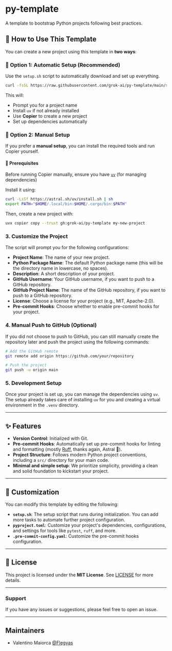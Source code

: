 # py-template

A template to bootstrap Python projects following best practices.

## 🚀 How to Use This Template

You can create a new project using this template in **two ways**:

### 🔹 Option 1: Automatic Setup (Recommended)
Use the `setup.sh` script to automatically download and set up everything.

```bash
curl -fsSL https://raw.githubusercontent.com/grok-ai/py-template/main/setup.sh -o setup.sh && bash setup.sh
```

This will:
- Prompt you for a project name
- Install `uv` if not already installed
- Use **Copier** to create a new project
- Set up dependencies automatically

### 🔹 Option 2: Manual Setup
If you prefer a **manual setup**, you can install the required tools and run Copier yourself.

#### **📌 Prerequisites**
Before running Copier manually, ensure you have [`uv`](https://github.com/astral-sh/uv) (for managing dependencies)

Install it using:

```bash
curl -LsSf https://astral.sh/uv/install.sh | sh
export PATH="$HOME/.local/bin:$HOME/.cargo/bin:$PATH"
```

Then, create a new project with:

```bash
uvx copier copy --trust gh:grok-ai/py-template my-new-project
```

### 3. Customize the Project

The script will prompt you for the following configurations:

- **Project Name**: The name of your new project.
- **Python Package Name**: The default Python package name (this will be the directory name in lowercase, no spaces).
- **Description**: A short description of your project.
- **GitHub Username**: Your GitHub username, if you want to push to a GitHub repository.
- **GitHub Project Name**: The name of the GitHub repository, if you want to push to a GitHub repository.
- **License**: Choose a license for your project (e.g., MIT, Apache-2.0).
- **Pre-commit Hooks**: Choose whether to enable pre-commit hooks for your project.

### 4. Manual Push to GitHub (Optional)

If you did not choose to push to GitHub, you can still manually create the repository later and push the project using the following commands:

```bash
# Add the GitHub remote
git remote add origin https://github.com/your/repository

# Push the project
git push -u origin main
```

### 5. Development Setup

Once your project is set up, you can manage the dependencies using `uv`. The setup already takes care of installing `uv` for you and creating a virtual environment in the `.venv` directory.

---

## ✨ Features

- **Version Control**: Initialized with Git.
- **Pre-commit Hooks**: Automatically set up pre-commit hooks for linting and formatting (mostly [Ruff](https://astral.sh/ruff), thanks again, Astral 🚀).
- **Project Structure**: Follows modern Python project conventions, including a `src/` directory for your main code.
- **Minimal and simple setup**: We prioritize simplicity, providing a clean and solid foundation to kickstart your project.

---

## 🔧 Customization

You can modify this template by editing the following:

- **`setup.sh`**: The setup script that runs during initialization. You can add more tasks to automate further project configuration.
- **`pyproject.toml`**: Customize your project's dependencies, configurations, and settings for tools like `pytest`, `ruff`, and more.
- **`.pre-commit-config.yaml`**: Customize the pre-commit hooks configuration.

---

## 📝 License

This project is licensed under the **MIT License**. See [LICENSE](LICENSE) for more details.

---

### **Support**

If you have any issues or suggestions, please feel free to open an issue.

---

## Maintainers

- Valentino Maiorca [@Flegyas](https://github.com/Flegyas)
